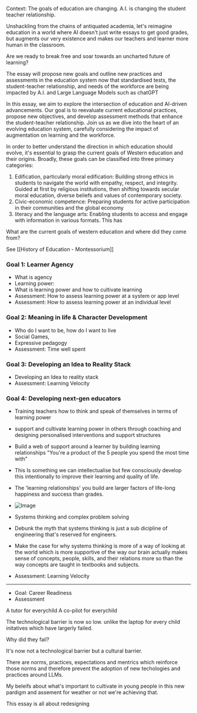 Context: The goals of education are changing. A.I. is changing the student teacher relationship.

Unshackling from the chains of antiquated academia, let's reimagine education in a world where AI doesn't just write essays to get good grades, but augments our very existence and makes our teachers and learner more human in the classroom. 

Are we ready to break free and soar towards an uncharted future of learning?

The essay will propose new goals and outline new practices and assessments in the education system now that standardised tests, the student-teacher relationship, and needs of the workforce are being impacted by A.I. and Large Language Models such as chatGPT

In this essay, we aim to explore the intersection of education and AI-driven advancements. Our goal is to reevaluate current educational practices, propose new objectives, and develop assessment methods that enhance the student-teacher relationship. Join us as we dive into the heart of an evolving education system, carefully considering the impact of augmentation on learning and the workforce. 

In order to better understand the direction in which education should evolve, it's essential to grasp the current goals of Western education and their origins. Broadly, these goals can be classified into three primary categories: 

1. Edification, particularly moral edification: Building strong ethics in students to navigate the world with empathy, respect, and integrity. Guided at first by religious institutions, then shifting towards secular moral education, diverse beliefs and values of contemporary society.
2. Civic-economic competence: Preparing students for active participation in their communities and the global economy
3. literacy and the language arts: Enabling students to access and engage with information in various formats. This has

What are the current goals of western education and where did they come from?
 
See [[History of Education - Montessorium]]



### Goal 1: Learner Agency
- What is agency 
- Learning power: 
- What is learning power and how to cultivate learning 
- Assessment: How to assess learning power at a system or app level
- Assessment: How to assess learning power at an individual level

### Goal 2: Meaning in life & Character Development
- Who do I want to be, how do I want to live
- Social Games, 
- Expressive pedagogy
- Assessment: Time well spent

### Goal 3: Developing an Idea to Reality Stack
- Developing an Idea to reality stack
- Assessment: Learning Velocity

### Goal 4: Developing next-gen educators
- Training teachers how to think and speak of themselves in terms of learning power
- support and cultivate learning power in others through coaching and designing personalised interventions and support structures
- Build a web of support around a learner by building learning relationships
	  "You're a product of the 5 people you spend the most time with" 
- This Is something we can intellectualise but few consciously develop this intentionally to improve their learning and quality of life.
- The 'learning relationships' you build are larger factors of life-long happiness and success than grades.
- ![Image](https://pbs.twimg.com/media/FiMQLi3XwA0dXc3?format=png&name=small)
- Systems thinking and complex problem solving
- Debunk the myth that systems thinking is just a sub dicipline of engineering that's reserved for engineers.
- Make the case for why systems thinking is more of a way of looking at the world which is more supportive of the way our brain actually makes sense of concepts, people, skills, and their relations  more so than the way concepts are taught in textbooks and subjects.  

- Assessment: Learning Velocity
--- 
- Goal: Career Readiness
- Assessment




A tutor for everychild 
A co-pilot for everychild

The technological barrier is now so low. unlike the laptop for every child initatives which have largerly failed. 

Why did they fail? 

It's now not a technological barrier but a cultural barrier. 

There are norms, practices, expectations and mentrics which reinforce those norms and therefore prevent the adoption of new techologies and practices around LLMs.


My beleifs about what's important to cultivate in young people in this new pardigm and assement for weather or not we're achieving that. 

This essay is all about redesigning 